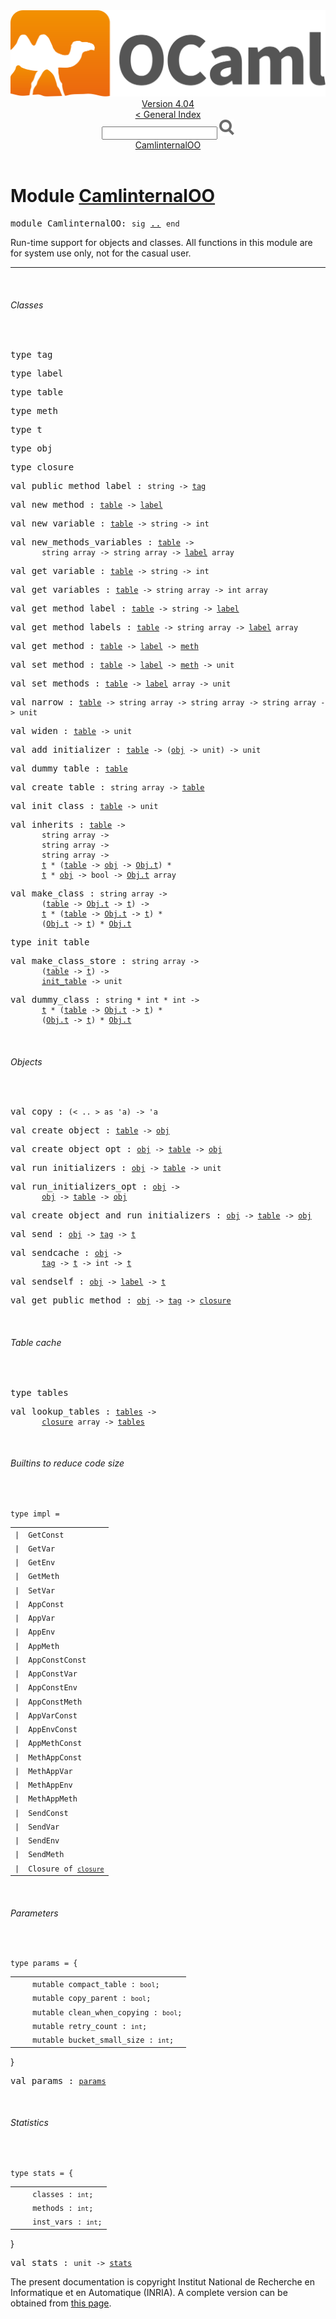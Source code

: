 <!-- ((! set title API !)) ((! set documentation !)) ((! set api !)) ((! set nobreadcrumb !)) -->
<div class="api"><header><nav class="toc brand"><a class="brand" href="https://ocaml.org/"><img src="colour-logo-gray.svg" class="svg" alt="OCaml"></a></nav><nav class="toc"><div class="toc_version"><a href="/docs" id="version-select">Version 4.04</a></div><a href="index.html">&lt; General Index</a><div class="api_search"><input type="text" name="apisearch" id="api_search" oninput="mySearch(false);" onkeypress="this.oninput();" onclick="this.oninput();" onpaste="this.oninput();">
<img src="search_icon.svg" alt="Search" class="svg" onclick="mySearch(false)"></div>
<div id="search_results"></div><div class="toc_title"><a href="#top">CamlinternalOO</a></div><ul></ul></nav></header>

<h1>Module <a href="type_CamlinternalOO.html">CamlinternalOO</a></h1>

<pre><span class="keyword">module</span> CamlinternalOO: <code class="code"><span class="keyword">sig</span></code> <a href="CamlinternalOO.html">..</a> <code class="code"><span class="keyword">end</span></code></pre><div class="info module top">
Run-time support for objects and classes.
    All functions in this module are for system use only, not for the
    casual user.<br>
</div>
<hr width="100%">
<br>
<h6 id="6_Classes">Classes</h6><br>

<pre><span id="TYPEtag"><span class="keyword">type</span> <code class="type"></code>tag</span> </pre>


<pre><span id="TYPElabel"><span class="keyword">type</span> <code class="type"></code>label</span> </pre>


<pre><span id="TYPEtable"><span class="keyword">type</span> <code class="type"></code>table</span> </pre>


<pre><span id="TYPEmeth"><span class="keyword">type</span> <code class="type"></code>meth</span> </pre>


<pre><span id="TYPEt"><span class="keyword">type</span> <code class="type"></code>t</span> </pre>


<pre><span id="TYPEobj"><span class="keyword">type</span> <code class="type"></code>obj</span> </pre>


<pre><span id="TYPEclosure"><span class="keyword">type</span> <code class="type"></code>closure</span> </pre>


<pre><span id="VALpublic_method_label"><span class="keyword">val</span> public_method_label</span> : <code class="type">string -&gt; <a href="CamlinternalOO.html#TYPEtag">tag</a></code></pre>
<pre><span id="VALnew_method"><span class="keyword">val</span> new_method</span> : <code class="type"><a href="CamlinternalOO.html#TYPEtable">table</a> -&gt; <a href="CamlinternalOO.html#TYPElabel">label</a></code></pre>
<pre><span id="VALnew_variable"><span class="keyword">val</span> new_variable</span> : <code class="type"><a href="CamlinternalOO.html#TYPEtable">table</a> -&gt; string -&gt; int</code></pre>
<pre><span id="VALnew_methods_variables"><span class="keyword">val</span> new_methods_variables</span> : <code class="type"><a href="CamlinternalOO.html#TYPEtable">table</a> -&gt;<br>       string array -&gt; string array -&gt; <a href="CamlinternalOO.html#TYPElabel">label</a> array</code></pre>
<pre><span id="VALget_variable"><span class="keyword">val</span> get_variable</span> : <code class="type"><a href="CamlinternalOO.html#TYPEtable">table</a> -&gt; string -&gt; int</code></pre>
<pre><span id="VALget_variables"><span class="keyword">val</span> get_variables</span> : <code class="type"><a href="CamlinternalOO.html#TYPEtable">table</a> -&gt; string array -&gt; int array</code></pre>
<pre><span id="VALget_method_label"><span class="keyword">val</span> get_method_label</span> : <code class="type"><a href="CamlinternalOO.html#TYPEtable">table</a> -&gt; string -&gt; <a href="CamlinternalOO.html#TYPElabel">label</a></code></pre>
<pre><span id="VALget_method_labels"><span class="keyword">val</span> get_method_labels</span> : <code class="type"><a href="CamlinternalOO.html#TYPEtable">table</a> -&gt; string array -&gt; <a href="CamlinternalOO.html#TYPElabel">label</a> array</code></pre>
<pre><span id="VALget_method"><span class="keyword">val</span> get_method</span> : <code class="type"><a href="CamlinternalOO.html#TYPEtable">table</a> -&gt; <a href="CamlinternalOO.html#TYPElabel">label</a> -&gt; <a href="CamlinternalOO.html#TYPEmeth">meth</a></code></pre>
<pre><span id="VALset_method"><span class="keyword">val</span> set_method</span> : <code class="type"><a href="CamlinternalOO.html#TYPEtable">table</a> -&gt; <a href="CamlinternalOO.html#TYPElabel">label</a> -&gt; <a href="CamlinternalOO.html#TYPEmeth">meth</a> -&gt; unit</code></pre>
<pre><span id="VALset_methods"><span class="keyword">val</span> set_methods</span> : <code class="type"><a href="CamlinternalOO.html#TYPEtable">table</a> -&gt; <a href="CamlinternalOO.html#TYPElabel">label</a> array -&gt; unit</code></pre>
<pre><span id="VALnarrow"><span class="keyword">val</span> narrow</span> : <code class="type"><a href="CamlinternalOO.html#TYPEtable">table</a> -&gt; string array -&gt; string array -&gt; string array -&gt; unit</code></pre>
<pre><span id="VALwiden"><span class="keyword">val</span> widen</span> : <code class="type"><a href="CamlinternalOO.html#TYPEtable">table</a> -&gt; unit</code></pre>
<pre><span id="VALadd_initializer"><span class="keyword">val</span> add_initializer</span> : <code class="type"><a href="CamlinternalOO.html#TYPEtable">table</a> -&gt; (<a href="CamlinternalOO.html#TYPEobj">obj</a> -&gt; unit) -&gt; unit</code></pre>
<pre><span id="VALdummy_table"><span class="keyword">val</span> dummy_table</span> : <code class="type"><a href="CamlinternalOO.html#TYPEtable">table</a></code></pre>
<pre><span id="VALcreate_table"><span class="keyword">val</span> create_table</span> : <code class="type">string array -&gt; <a href="CamlinternalOO.html#TYPEtable">table</a></code></pre>
<pre><span id="VALinit_class"><span class="keyword">val</span> init_class</span> : <code class="type"><a href="CamlinternalOO.html#TYPEtable">table</a> -&gt; unit</code></pre>
<pre><span id="VALinherits"><span class="keyword">val</span> inherits</span> : <code class="type"><a href="CamlinternalOO.html#TYPEtable">table</a> -&gt;<br>       string array -&gt;<br>       string array -&gt;<br>       string array -&gt;<br>       <a href="CamlinternalOO.html#TYPEt">t</a> * (<a href="CamlinternalOO.html#TYPEtable">table</a> -&gt; <a href="CamlinternalOO.html#TYPEobj">obj</a> -&gt; <a href="Obj.html#TYPEt">Obj.t</a>) *<br>       <a href="CamlinternalOO.html#TYPEt">t</a> * <a href="CamlinternalOO.html#TYPEobj">obj</a> -&gt; bool -&gt; <a href="Obj.html#TYPEt">Obj.t</a> array</code></pre>
<pre><span id="VALmake_class"><span class="keyword">val</span> make_class</span> : <code class="type">string array -&gt;<br>       (<a href="CamlinternalOO.html#TYPEtable">table</a> -&gt; <a href="Obj.html#TYPEt">Obj.t</a> -&gt; <a href="CamlinternalOO.html#TYPEt">t</a>) -&gt;<br>       <a href="CamlinternalOO.html#TYPEt">t</a> * (<a href="CamlinternalOO.html#TYPEtable">table</a> -&gt; <a href="Obj.html#TYPEt">Obj.t</a> -&gt; <a href="CamlinternalOO.html#TYPEt">t</a>) *<br>       (<a href="Obj.html#TYPEt">Obj.t</a> -&gt; <a href="CamlinternalOO.html#TYPEt">t</a>) * <a href="Obj.html#TYPEt">Obj.t</a></code></pre>
<pre><span id="TYPEinit_table"><span class="keyword">type</span> <code class="type"></code>init_table</span> </pre>


<pre><span id="VALmake_class_store"><span class="keyword">val</span> make_class_store</span> : <code class="type">string array -&gt;<br>       (<a href="CamlinternalOO.html#TYPEtable">table</a> -&gt; <a href="CamlinternalOO.html#TYPEt">t</a>) -&gt;<br>       <a href="CamlinternalOO.html#TYPEinit_table">init_table</a> -&gt; unit</code></pre>
<pre><span id="VALdummy_class"><span class="keyword">val</span> dummy_class</span> : <code class="type">string * int * int -&gt;<br>       <a href="CamlinternalOO.html#TYPEt">t</a> * (<a href="CamlinternalOO.html#TYPEtable">table</a> -&gt; <a href="Obj.html#TYPEt">Obj.t</a> -&gt; <a href="CamlinternalOO.html#TYPEt">t</a>) *<br>       (<a href="Obj.html#TYPEt">Obj.t</a> -&gt; <a href="CamlinternalOO.html#TYPEt">t</a>) * <a href="Obj.html#TYPEt">Obj.t</a></code></pre><br>
<h6 id="6_Objects">Objects</h6><br>

<pre><span id="VALcopy"><span class="keyword">val</span> copy</span> : <code class="type">(&lt; .. &gt; as 'a) -&gt; 'a</code></pre>
<pre><span id="VALcreate_object"><span class="keyword">val</span> create_object</span> : <code class="type"><a href="CamlinternalOO.html#TYPEtable">table</a> -&gt; <a href="CamlinternalOO.html#TYPEobj">obj</a></code></pre>
<pre><span id="VALcreate_object_opt"><span class="keyword">val</span> create_object_opt</span> : <code class="type"><a href="CamlinternalOO.html#TYPEobj">obj</a> -&gt; <a href="CamlinternalOO.html#TYPEtable">table</a> -&gt; <a href="CamlinternalOO.html#TYPEobj">obj</a></code></pre>
<pre><span id="VALrun_initializers"><span class="keyword">val</span> run_initializers</span> : <code class="type"><a href="CamlinternalOO.html#TYPEobj">obj</a> -&gt; <a href="CamlinternalOO.html#TYPEtable">table</a> -&gt; unit</code></pre>
<pre><span id="VALrun_initializers_opt"><span class="keyword">val</span> run_initializers_opt</span> : <code class="type"><a href="CamlinternalOO.html#TYPEobj">obj</a> -&gt;<br>       <a href="CamlinternalOO.html#TYPEobj">obj</a> -&gt; <a href="CamlinternalOO.html#TYPEtable">table</a> -&gt; <a href="CamlinternalOO.html#TYPEobj">obj</a></code></pre>
<pre><span id="VALcreate_object_and_run_initializers"><span class="keyword">val</span> create_object_and_run_initializers</span> : <code class="type"><a href="CamlinternalOO.html#TYPEobj">obj</a> -&gt; <a href="CamlinternalOO.html#TYPEtable">table</a> -&gt; <a href="CamlinternalOO.html#TYPEobj">obj</a></code></pre>
<pre><span id="VALsend"><span class="keyword">val</span> send</span> : <code class="type"><a href="CamlinternalOO.html#TYPEobj">obj</a> -&gt; <a href="CamlinternalOO.html#TYPEtag">tag</a> -&gt; <a href="CamlinternalOO.html#TYPEt">t</a></code></pre>
<pre><span id="VALsendcache"><span class="keyword">val</span> sendcache</span> : <code class="type"><a href="CamlinternalOO.html#TYPEobj">obj</a> -&gt;<br>       <a href="CamlinternalOO.html#TYPEtag">tag</a> -&gt; <a href="CamlinternalOO.html#TYPEt">t</a> -&gt; int -&gt; <a href="CamlinternalOO.html#TYPEt">t</a></code></pre>
<pre><span id="VALsendself"><span class="keyword">val</span> sendself</span> : <code class="type"><a href="CamlinternalOO.html#TYPEobj">obj</a> -&gt; <a href="CamlinternalOO.html#TYPElabel">label</a> -&gt; <a href="CamlinternalOO.html#TYPEt">t</a></code></pre>
<pre><span id="VALget_public_method"><span class="keyword">val</span> get_public_method</span> : <code class="type"><a href="CamlinternalOO.html#TYPEobj">obj</a> -&gt; <a href="CamlinternalOO.html#TYPEtag">tag</a> -&gt; <a href="CamlinternalOO.html#TYPEclosure">closure</a></code></pre><br>
<h6 id="6_Tablecache">Table cache</h6><br>

<pre><span id="TYPEtables"><span class="keyword">type</span> <code class="type"></code>tables</span> </pre>


<pre><span id="VALlookup_tables"><span class="keyword">val</span> lookup_tables</span> : <code class="type"><a href="CamlinternalOO.html#TYPEtables">tables</a> -&gt;<br>       <a href="CamlinternalOO.html#TYPEclosure">closure</a> array -&gt; <a href="CamlinternalOO.html#TYPEtables">tables</a></code></pre><br>
<h6 id="6_Builtinstoreducecodesize">Builtins to reduce code size</h6><br>

<pre><code><span id="TYPEimpl"><span class="keyword">type</span> <code class="type"></code>impl</span> = </code></pre><table class="typetable">
<tbody><tr>
<td align="left" valign="top">
<code><span class="keyword">|</span></code></td>
<td align="left" valign="top">
<code><span id="TYPEELTimpl.GetConst"><span class="constructor">GetConst</span></span></code></td>

</tr>
<tr>
<td align="left" valign="top">
<code><span class="keyword">|</span></code></td>
<td align="left" valign="top">
<code><span id="TYPEELTimpl.GetVar"><span class="constructor">GetVar</span></span></code></td>

</tr>
<tr>
<td align="left" valign="top">
<code><span class="keyword">|</span></code></td>
<td align="left" valign="top">
<code><span id="TYPEELTimpl.GetEnv"><span class="constructor">GetEnv</span></span></code></td>

</tr>
<tr>
<td align="left" valign="top">
<code><span class="keyword">|</span></code></td>
<td align="left" valign="top">
<code><span id="TYPEELTimpl.GetMeth"><span class="constructor">GetMeth</span></span></code></td>

</tr>
<tr>
<td align="left" valign="top">
<code><span class="keyword">|</span></code></td>
<td align="left" valign="top">
<code><span id="TYPEELTimpl.SetVar"><span class="constructor">SetVar</span></span></code></td>

</tr>
<tr>
<td align="left" valign="top">
<code><span class="keyword">|</span></code></td>
<td align="left" valign="top">
<code><span id="TYPEELTimpl.AppConst"><span class="constructor">AppConst</span></span></code></td>

</tr>
<tr>
<td align="left" valign="top">
<code><span class="keyword">|</span></code></td>
<td align="left" valign="top">
<code><span id="TYPEELTimpl.AppVar"><span class="constructor">AppVar</span></span></code></td>

</tr>
<tr>
<td align="left" valign="top">
<code><span class="keyword">|</span></code></td>
<td align="left" valign="top">
<code><span id="TYPEELTimpl.AppEnv"><span class="constructor">AppEnv</span></span></code></td>

</tr>
<tr>
<td align="left" valign="top">
<code><span class="keyword">|</span></code></td>
<td align="left" valign="top">
<code><span id="TYPEELTimpl.AppMeth"><span class="constructor">AppMeth</span></span></code></td>

</tr>
<tr>
<td align="left" valign="top">
<code><span class="keyword">|</span></code></td>
<td align="left" valign="top">
<code><span id="TYPEELTimpl.AppConstConst"><span class="constructor">AppConstConst</span></span></code></td>

</tr>
<tr>
<td align="left" valign="top">
<code><span class="keyword">|</span></code></td>
<td align="left" valign="top">
<code><span id="TYPEELTimpl.AppConstVar"><span class="constructor">AppConstVar</span></span></code></td>

</tr>
<tr>
<td align="left" valign="top">
<code><span class="keyword">|</span></code></td>
<td align="left" valign="top">
<code><span id="TYPEELTimpl.AppConstEnv"><span class="constructor">AppConstEnv</span></span></code></td>

</tr>
<tr>
<td align="left" valign="top">
<code><span class="keyword">|</span></code></td>
<td align="left" valign="top">
<code><span id="TYPEELTimpl.AppConstMeth"><span class="constructor">AppConstMeth</span></span></code></td>

</tr>
<tr>
<td align="left" valign="top">
<code><span class="keyword">|</span></code></td>
<td align="left" valign="top">
<code><span id="TYPEELTimpl.AppVarConst"><span class="constructor">AppVarConst</span></span></code></td>

</tr>
<tr>
<td align="left" valign="top">
<code><span class="keyword">|</span></code></td>
<td align="left" valign="top">
<code><span id="TYPEELTimpl.AppEnvConst"><span class="constructor">AppEnvConst</span></span></code></td>

</tr>
<tr>
<td align="left" valign="top">
<code><span class="keyword">|</span></code></td>
<td align="left" valign="top">
<code><span id="TYPEELTimpl.AppMethConst"><span class="constructor">AppMethConst</span></span></code></td>

</tr>
<tr>
<td align="left" valign="top">
<code><span class="keyword">|</span></code></td>
<td align="left" valign="top">
<code><span id="TYPEELTimpl.MethAppConst"><span class="constructor">MethAppConst</span></span></code></td>

</tr>
<tr>
<td align="left" valign="top">
<code><span class="keyword">|</span></code></td>
<td align="left" valign="top">
<code><span id="TYPEELTimpl.MethAppVar"><span class="constructor">MethAppVar</span></span></code></td>

</tr>
<tr>
<td align="left" valign="top">
<code><span class="keyword">|</span></code></td>
<td align="left" valign="top">
<code><span id="TYPEELTimpl.MethAppEnv"><span class="constructor">MethAppEnv</span></span></code></td>

</tr>
<tr>
<td align="left" valign="top">
<code><span class="keyword">|</span></code></td>
<td align="left" valign="top">
<code><span id="TYPEELTimpl.MethAppMeth"><span class="constructor">MethAppMeth</span></span></code></td>

</tr>
<tr>
<td align="left" valign="top">
<code><span class="keyword">|</span></code></td>
<td align="left" valign="top">
<code><span id="TYPEELTimpl.SendConst"><span class="constructor">SendConst</span></span></code></td>

</tr>
<tr>
<td align="left" valign="top">
<code><span class="keyword">|</span></code></td>
<td align="left" valign="top">
<code><span id="TYPEELTimpl.SendVar"><span class="constructor">SendVar</span></span></code></td>

</tr>
<tr>
<td align="left" valign="top">
<code><span class="keyword">|</span></code></td>
<td align="left" valign="top">
<code><span id="TYPEELTimpl.SendEnv"><span class="constructor">SendEnv</span></span></code></td>

</tr>
<tr>
<td align="left" valign="top">
<code><span class="keyword">|</span></code></td>
<td align="left" valign="top">
<code><span id="TYPEELTimpl.SendMeth"><span class="constructor">SendMeth</span></span></code></td>

</tr>
<tr>
<td align="left" valign="top">
<code><span class="keyword">|</span></code></td>
<td align="left" valign="top">
<code><span id="TYPEELTimpl.Closure"><span class="constructor">Closure</span></span> <span class="keyword">of</span> <code class="type"><a href="CamlinternalOO.html#TYPEclosure">closure</a></code></code></td>

</tr></tbody></table>


<br>
<h6 id="6_Parameters">Parameters</h6><br>

<pre><code><span id="TYPEparams"><span class="keyword">type</span> <code class="type"></code>params</span> = {</code></pre><table class="typetable">
<tbody><tr>
<td align="left" valign="top">
<code>&nbsp;&nbsp;</code></td>
<td align="left" valign="top">
<code><span class="keyword">mutable&nbsp;</span><span id="TYPEELTparams.compact_table">compact_table</span>&nbsp;: <code class="type">bool</code>;</code></td>

</tr>
<tr>
<td align="left" valign="top">
<code>&nbsp;&nbsp;</code></td>
<td align="left" valign="top">
<code><span class="keyword">mutable&nbsp;</span><span id="TYPEELTparams.copy_parent">copy_parent</span>&nbsp;: <code class="type">bool</code>;</code></td>

</tr>
<tr>
<td align="left" valign="top">
<code>&nbsp;&nbsp;</code></td>
<td align="left" valign="top">
<code><span class="keyword">mutable&nbsp;</span><span id="TYPEELTparams.clean_when_copying">clean_when_copying</span>&nbsp;: <code class="type">bool</code>;</code></td>

</tr>
<tr>
<td align="left" valign="top">
<code>&nbsp;&nbsp;</code></td>
<td align="left" valign="top">
<code><span class="keyword">mutable&nbsp;</span><span id="TYPEELTparams.retry_count">retry_count</span>&nbsp;: <code class="type">int</code>;</code></td>

</tr>
<tr>
<td align="left" valign="top">
<code>&nbsp;&nbsp;</code></td>
<td align="left" valign="top">
<code><span class="keyword">mutable&nbsp;</span><span id="TYPEELTparams.bucket_small_size">bucket_small_size</span>&nbsp;: <code class="type">int</code>;</code></td>

</tr></tbody></table>
}



<pre><span id="VALparams"><span class="keyword">val</span> params</span> : <code class="type"><a href="CamlinternalOO.html#TYPEparams">params</a></code></pre><br>
<h6 id="6_Statistics">Statistics</h6><br>

<pre><code><span id="TYPEstats"><span class="keyword">type</span> <code class="type"></code>stats</span> = {</code></pre><table class="typetable">
<tbody><tr>
<td align="left" valign="top">
<code>&nbsp;&nbsp;</code></td>
<td align="left" valign="top">
<code><span id="TYPEELTstats.classes">classes</span>&nbsp;: <code class="type">int</code>;</code></td>

</tr>
<tr>
<td align="left" valign="top">
<code>&nbsp;&nbsp;</code></td>
<td align="left" valign="top">
<code><span id="TYPEELTstats.methods">methods</span>&nbsp;: <code class="type">int</code>;</code></td>

</tr>
<tr>
<td align="left" valign="top">
<code>&nbsp;&nbsp;</code></td>
<td align="left" valign="top">
<code><span id="TYPEELTstats.inst_vars">inst_vars</span>&nbsp;: <code class="type">int</code>;</code></td>

</tr></tbody></table>
}



<pre><span id="VALstats"><span class="keyword">val</span> stats</span> : <code class="type">unit -&gt; <a href="CamlinternalOO.html#TYPEstats">stats</a></code></pre><div class="copyright">The present documentation is copyright Institut National de Recherche en Informatique et en Automatique (INRIA). A complete version can be obtained from <a href="http://caml.inria.fr/pub/docs/manual-ocaml/">this page</a>.</div></div>